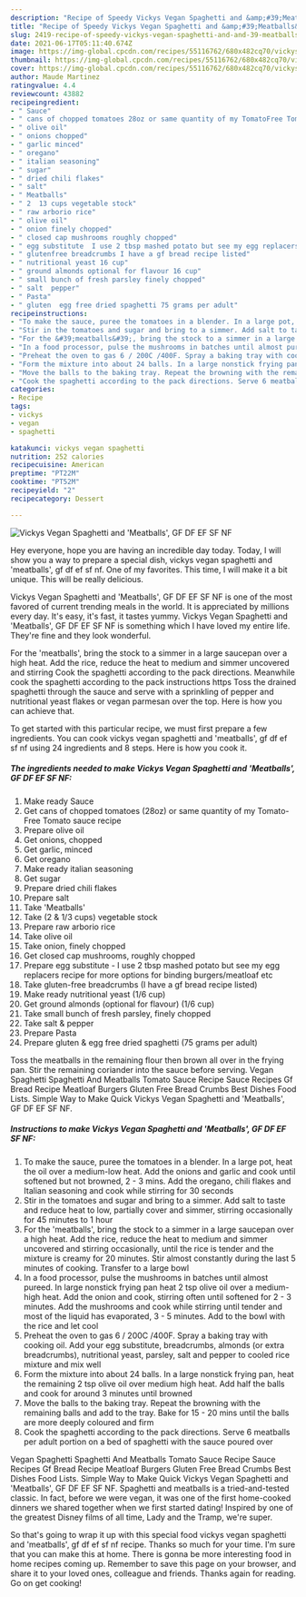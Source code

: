 ```yaml
---
description: "Recipe of Speedy Vickys Vegan Spaghetti and &amp;#39;Meatballs&amp;#39;, GF DF EF SF NF"
title: "Recipe of Speedy Vickys Vegan Spaghetti and &amp;#39;Meatballs&amp;#39;, GF DF EF SF NF"
slug: 2419-recipe-of-speedy-vickys-vegan-spaghetti-and-and-39-meatballs-and-39-gf-df-ef-sf-nf
date: 2021-06-17T05:11:40.674Z
image: https://img-global.cpcdn.com/recipes/55116762/680x482cq70/vickys-vegan-spaghetti-and-meatballs-gf-df-ef-sf-nf-recipe-main-photo.jpg
thumbnail: https://img-global.cpcdn.com/recipes/55116762/680x482cq70/vickys-vegan-spaghetti-and-meatballs-gf-df-ef-sf-nf-recipe-main-photo.jpg
cover: https://img-global.cpcdn.com/recipes/55116762/680x482cq70/vickys-vegan-spaghetti-and-meatballs-gf-df-ef-sf-nf-recipe-main-photo.jpg
author: Maude Martinez
ratingvalue: 4.4
reviewcount: 43882
recipeingredient:
- " Sauce"
- " cans of chopped tomatoes 28oz or same quantity of my TomatoFree Tomato sauce recipe"
- " olive oil"
- " onions chopped"
- " garlic minced"
- " oregano"
- " italian seasoning"
- " sugar"
- " dried chili flakes"
- " salt"
- " Meatballs"
- " 2  13 cups vegetable stock"
- " raw arborio rice"
- " olive oil"
- " onion finely chopped"
- " closed cap mushrooms roughly chopped"
- " egg substitute  I use 2 tbsp mashed potato but see my egg replacers recipe for more options for binding burgersmeatloaf etc"
- " glutenfree breadcrumbs I have a gf bread recipe listed"
- " nutritional yeast 16 cup"
- " ground almonds optional for flavour 16 cup"
- " small bunch of fresh parsley finely chopped"
- " salt  pepper"
- " Pasta"
- " gluten  egg free dried spaghetti 75 grams per adult"
recipeinstructions:
- "To make the sauce, puree the tomatoes in a blender. In a large pot, heat the oil over a medium-low heat. Add the onions and garlic and cook until softened but not browned, 2 - 3 mins. Add the oregano, chili flakes and Italian seasoning and cook while stirring for 30 seconds"
- "Stir in the tomatoes and sugar and bring to a simmer. Add salt to taste and reduce heat to low, partially cover and simmer, stirring occasionally for 45 minutes to 1 hour"
- "For the &#39;meatballs&#39;, bring the stock to a simmer in a large saucepan over a high heat. Add the rice, reduce the heat to medium and simmer uncovered and stirring occasionally, until the rice is tender and the mixture is creamy for 20 minutes. Stir almost constantly during the last 5 minutes of cooking. Transfer to a large bowl"
- "In a food processor, pulse the mushrooms in batches until almost pureed. In large nonstick frying pan heat 2 tsp olive oil over a medium-high heat. Add the onion and cook, stirring often until softened for 2 - 3 minutes. Add the mushrooms and cook while stirring until tender and most of the liquid has evaporated, 3 - 5 minutes. Add to the bowl with the rice and let cool"
- "Preheat the oven to gas 6 / 200C /400F. Spray a baking tray with cooking oil. Add your egg substitute, breadcrumbs, almonds (or extra breadcrumbs), nutritional yeast, parsley, salt and pepper to cooled rice mixture and mix well"
- "Form the mixture into about 24 balls. In a large nonstick frying pan, heat the remaining 2 tsp olive oil over medium high heat. Add half the balls and cook for around 3 minutes until browned"
- "Move the balls to the baking tray. Repeat the browning with the remaining balls and add to the tray. Bake for 15 - 20 mins until the balls are more deeply coloured and firm"
- "Cook the spaghetti according to the pack directions. Serve 6 meatballs per adult portion on a bed of spaghetti with the sauce poured over"
categories:
- Recipe
tags:
- vickys
- vegan
- spaghetti

katakunci: vickys vegan spaghetti 
nutrition: 252 calories
recipecuisine: American
preptime: "PT22M"
cooktime: "PT52M"
recipeyield: "2"
recipecategory: Dessert

---
```



![Vickys Vegan Spaghetti and &#39;Meatballs&#39;, GF DF EF SF NF](https://img-global.cpcdn.com/recipes/55116762/680x482cq70/vickys-vegan-spaghetti-and-meatballs-gf-df-ef-sf-nf-recipe-main-photo.jpg)

Hey everyone, hope you are having an incredible day today. Today, I will show you a way to prepare a special dish, vickys vegan spaghetti and &#39;meatballs&#39;, gf df ef sf nf. One of my favorites. This time, I will make it a bit unique. This will be really delicious.

Vickys Vegan Spaghetti and &#39;Meatballs&#39;, GF DF EF SF NF is one of the most favored of current trending meals in the world. It is appreciated by millions every day. It's easy, it's fast, it tastes yummy. Vickys Vegan Spaghetti and &#39;Meatballs&#39;, GF DF EF SF NF is something which I have loved my entire life. They're fine and they look wonderful.

For the &#39;meatballs&#39;, bring the stock to a simmer in a large saucepan over a high heat. Add the rice, reduce the heat to medium and simmer uncovered and stirring Cook the spaghetti according to the pack directions. Meanwhile cook the spaghetti according to the pack instructions https Toss the drained spaghetti through the sauce and serve with a sprinkling of pepper and nutritional yeast flakes or vegan parmesan over the top. Here is how you can achieve that.


To get started with this particular recipe, we must first prepare a few ingredients. You can cook vickys vegan spaghetti and &#39;meatballs&#39;, gf df ef sf nf using 24 ingredients and 8 steps. Here is how you cook it.

<!--inarticleads1-->

##### The ingredients needed to make Vickys Vegan Spaghetti and &#39;Meatballs&#39;, GF DF EF SF NF:

1. Make ready  Sauce
1. Get  cans of chopped tomatoes (28oz) or same quantity of my Tomato-Free Tomato sauce recipe
1. Prepare  olive oil
1. Get  onions, chopped
1. Get  garlic, minced
1. Get  oregano
1. Make ready  italian seasoning
1. Get  sugar
1. Prepare  dried chili flakes
1. Prepare  salt
1. Take  &#39;Meatballs&#39;
1. Take  (2 &amp; 1/3 cups) vegetable stock
1. Prepare  raw arborio rice
1. Take  olive oil
1. Take  onion, finely chopped
1. Get  closed cap mushrooms, roughly chopped
1. Prepare  egg substitute - I use 2 tbsp mashed potato but see my egg replacers recipe for more options for binding burgers/meatloaf etc
1. Take  gluten-free breadcrumbs (I have a gf bread recipe listed)
1. Make ready  nutritional yeast (1/6 cup)
1. Get  ground almonds (optional for flavour) (1/6 cup)
1. Take  small bunch of fresh parsley, finely chopped
1. Take  salt &amp; pepper
1. Prepare  Pasta
1. Prepare  gluten &amp; egg free dried spaghetti (75 grams per adult)


Toss the meatballs in the remaining flour then brown all over in the frying pan. Stir the remaining coriander into the sauce before serving. Vegan Spaghetti Spaghetti And Meatballs Tomato Sauce Recipe Sauce Recipes Gf Bread Recipe Meatloaf Burgers Gluten Free Bread Crumbs Best Dishes Food Lists. Simple Way to Make Quick Vickys Vegan Spaghetti and &#39;Meatballs&#39;, GF DF EF SF NF. 

<!--inarticleads2-->

##### Instructions to make Vickys Vegan Spaghetti and &#39;Meatballs&#39;, GF DF EF SF NF:

1. To make the sauce, puree the tomatoes in a blender. In a large pot, heat the oil over a medium-low heat. Add the onions and garlic and cook until softened but not browned, 2 - 3 mins. Add the oregano, chili flakes and Italian seasoning and cook while stirring for 30 seconds
1. Stir in the tomatoes and sugar and bring to a simmer. Add salt to taste and reduce heat to low, partially cover and simmer, stirring occasionally for 45 minutes to 1 hour
1. For the &#39;meatballs&#39;, bring the stock to a simmer in a large saucepan over a high heat. Add the rice, reduce the heat to medium and simmer uncovered and stirring occasionally, until the rice is tender and the mixture is creamy for 20 minutes. Stir almost constantly during the last 5 minutes of cooking. Transfer to a large bowl
1. In a food processor, pulse the mushrooms in batches until almost pureed. In large nonstick frying pan heat 2 tsp olive oil over a medium-high heat. Add the onion and cook, stirring often until softened for 2 - 3 minutes. Add the mushrooms and cook while stirring until tender and most of the liquid has evaporated, 3 - 5 minutes. Add to the bowl with the rice and let cool
1. Preheat the oven to gas 6 / 200C /400F. Spray a baking tray with cooking oil. Add your egg substitute, breadcrumbs, almonds (or extra breadcrumbs), nutritional yeast, parsley, salt and pepper to cooled rice mixture and mix well
1. Form the mixture into about 24 balls. In a large nonstick frying pan, heat the remaining 2 tsp olive oil over medium high heat. Add half the balls and cook for around 3 minutes until browned
1. Move the balls to the baking tray. Repeat the browning with the remaining balls and add to the tray. Bake for 15 - 20 mins until the balls are more deeply coloured and firm
1. Cook the spaghetti according to the pack directions. Serve 6 meatballs per adult portion on a bed of spaghetti with the sauce poured over


Vegan Spaghetti Spaghetti And Meatballs Tomato Sauce Recipe Sauce Recipes Gf Bread Recipe Meatloaf Burgers Gluten Free Bread Crumbs Best Dishes Food Lists. Simple Way to Make Quick Vickys Vegan Spaghetti and &#39;Meatballs&#39;, GF DF EF SF NF. Spaghetti and meatballs is a tried-and-tested classic. In fact, before we were vegan, it was one of the first home-cooked dinners we shared together when we first started dating! Inspired by one of the greatest Disney films of all time, Lady and the Tramp, we&#39;re super. 

So that's going to wrap it up with this special food vickys vegan spaghetti and &#39;meatballs&#39;, gf df ef sf nf recipe. Thanks so much for your time. I'm sure that you can make this at home. There is gonna be more interesting food in home recipes coming up. Remember to save this page on your browser, and share it to your loved ones, colleague and friends. Thanks again for reading. Go on get cooking!
